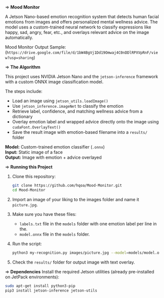=> **Mood Monitor**

A Jetson Nano-based emotion recognition system that detects human facial emotions from images and offers personalized mental wellness advice. The model uses a custom-trained neural network to classify expressions like happy, sad, angry, fear, etc., and overlays relevant advice on the image automatically.

Mood Monitor Output Sample: (`https://drive.google.com/file/d/1bW4BgVj1Dd19Omwaj4C0nDDlRPXVpRnF/view?usp=sharing`)


=> **The Algorithm**

This project uses NVIDIA Jetson Nano and the `jetson-inference` framework with a custom ONNX image classification model. 

The steps include:
- Load an image using `jetson_utils.loadImage()`
- Use `jetson_inference.imageNet` to classify the emotion
- Retrieve label, confidence, and matching wellness advice from a dictionary
- Overlay emotion label and wrapped advice directly onto the image using `cudaFont.OverlayText()`
- Save the result image with emotion-based filename into a `results/` folder

**Model:** Custom-trained emotion classifier (`.onnx`)  
**Input:** Static image of a face  
**Output:** Image with emotion + advice overlayed


=> **Running this Project**

1. Clone this repository:
    ```bash
    git clone https://github.com/hqoa/Mood-Monitor.git
    cd Mood-Monitor
    ```
2. Import an image of your liking to the images folder and name it `picture.jpg`.

3. Make sure you have these files:
   - `labels.txt` file in the `models` folder with one emotion label per line in the.
   - `model.onnx` file in the `models` folder.

4. Run the script:
    ```bash
    python3 my-recognition.py images/picture.jpg --model=models/model.onnx --labels=models/labels.txt
    ```

5. Check the `results/` folder for output image with text overlay.


=> **Dependencies**
Install the required Jetson utilities (already pre-installed on JetPack environments):

```bash
sudo apt-get install python3-pip
pip3 install jetson-inference jetson-utils
